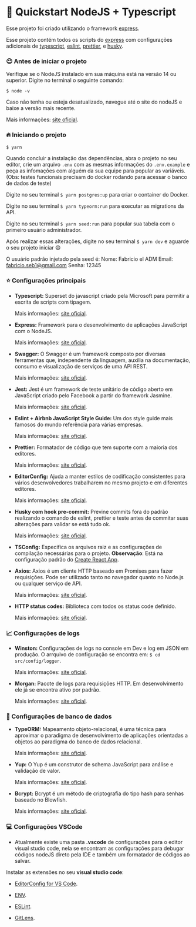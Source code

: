 # :rocket: Quickstart NodeJS + Typescript

Esse projeto foi criado utilizando o framework [express]('https://expressjs.com/pt-br/').

Esse projeto contém todos os scripts do [express]('https://expressjs.com/pt-br/') com configurações adicionais de [typescript]('https://www.typescriptlang.org/'), [eslint](https://eslint.org/), [prettier](https://prettier.io/), e [husky](https://typicode.github.io/husky/#/).

### :wink: Antes de iniciar o projeto

Verifique se o NodeJS instalado em sua máquina está na versão 14 ou superior. Digite no terminal o seguinte comando:

`$ node -v`

Caso não tenha ou esteja desatualizado, navegue até o site do nodeJS e baixe a versão mais recente.

Mais informações: [site oficial](https://nodejs.org/en/).

### :fire: Iniciando o projeto

`$ yarn`

Quando concluir a instalação das dependências, abra o projeto no seu editor, crie um arquivo `.env` com as mesmas informações do `.env.example` e peça as infomações com alguém da sua equipe para popular as variáveis. (Obs: testes funcionais precisam do docker rodando para acessar o banco de dados de teste)

Digite no seu terminal `$ yarn postgres:up` para criar o container do Docker.

Digite no seu terminal `$ yarn typeorm:run` para executar as migrations da API.

Digite no seu terminal `$ yarn seed:run` para popular sua tabela com o primeiro usuário administrador.

Após realizar essas alterações, digite no seu terminal `$ yarn dev` e aguarde o seu projeto iniciar :smile:

O usuário padrão injetado pela seed é:
Nome: Fabricio el ADM
Email: fabricio.seb1@gmail.com
Senha: 12345

### :star: Configurações principais

- **Typescript:**
  Superset do javascript criado pela Microsoft para permitir a escrita de scripts com tipagem.

  Mais informações: [site oficial](https://www.typescriptlang.org/).

- **Express:**
  Framework para o desenvolvimento de aplicações JavaScript com o NodeJS.

  Mais informações: [site oficial](https://expressjs.com/).

- **Swagger:**
  O Swagger é um framework composto por diversas ferramentas que, independente da linguagem, auxilia na documentação, consumo e visualização de serviços de uma API REST.

  Mais informações: [site oficial](https://swagger.io/).

- **Jest:**
  Jest é um framework de teste unitário de código aberto em JavaScript criado pelo Facebook a partir do framework Jasmine.

  Mais informações: [site oficial](https://jestjs.io/pt-BR/).

- **Eslint + Airbnb JavaScript Style Guide:**
  Um dos style guide mais famosos do mundo referência para várias empresas.

  Mais informações: [site oficial](https://github.com/airbnb/javascript).

- **Prettier:**
  Formatador de código que tem suporte com a maioria dos editores.

  Mais informações: [site oficial](https://prettier.io/).

- **EditorConfig:**
  Ajuda a manter estilos de codificação consistentes para vários desenvolvedores trabalharem no mesmo projeto e em diferentes editores.

  Mais informações: [site oficial](https://editorconfig.org/).

- **Husky com hook pre-commit:**
  Previne commits fora do padrão realizando o comando de eslint, prettier e teste antes de commitar suas alterações para validar se está tudo ok.

  Mais informações: [site oficial](https://typicode.github.io/husky/#/).

- **TSConfig:**
  Especifica os arquivos raiz e as configurações de compilação necessárias para o projeto.
  **Observação**: Está na configuração padrão do [Create React App](https://github.com/facebook/create-react-app).

- **Axios:**
  Axios é um cliente HTTP baseado em Promises para fazer requisições. Pode ser utilizado tanto no navegador quanto no Node.js ou qualquer serviço de API.

  Mais informações: [site oficial](https://axios-http.com/).

- **HTTP status codes:**
  Biblioteca com todos os status code definido.

  Mais informações: [site oficial](https://www.npmjs.com/package/http-status-codes).

### :chart_with_upwards_trend: Configurações de logs

- **Winston:**
  Configurações de logs no console em Dev e log em JSON em produção. O arrquivo de configuração se encontra em: `$ cd src/config/logger`.

  Mais informações: [site oficial](https://github.com/winstonjs/winston).

- **Morgan:**
  Pacote de logs para requisições HTTP. Em desenvolvimento ele já se encontra ativo por padrão.

  Mais informações: [site oficial](https://github.com/expressjs/morgan).

### :bank: Configurações de banco de dados

- **TypeORM:**
  Mapeamento objeto-relacional, é uma técnica para aproximar o paradigma de desenvolvimento de aplicações orientadas a objetos ao paradigma do banco de dados relacional.

  Mais informações: [site oficial](https://typeorm.io/#/).

- **Yup:**
  O Yup é um construtor de schema JavaScript para análise e validação de valor.

  Mais informações: [site oficial](https://github.com/jquense/yup).

- **Bcrypt:**
  Bcrypt é um método de criptografia do tipo hash para senhas baseado no Blowfish.

  Mais informações: [site oficial](https://www.npmjs.com/package/bcrypt).

### :computer: Configurações VSCode

- Atualmente existe uma pasta **.vscode** de configurações para o editor visual studio code, nela se encontram as configurações para debugar códigos nodeJS direto pela IDE e também um formatador de códigos ao salvar.

Instalar as extensões no seu **visual studio code**:

- [EditorConfig for VS Code](https://marketplace.visualstudio.com/items?itemName=EditorConfig.EditorConfig).

- [ENV](https://marketplace.visualstudio.com/items?itemName=IronGeek.vscode-env).

- [ESLint](https://marketplace.visualstudio.com/items?itemName=dbaeumer.vscode-eslint).

- [GitLens](https://marketplace.visualstudio.com/items?itemName=eamodio.gitlens).
